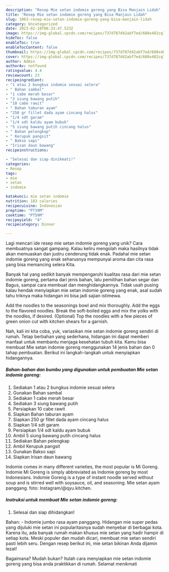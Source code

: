 ```yaml
---
description: "Resep Mie setan indomie goreng yang Bisa Manjain Lidah"
title: "Resep Mie setan indomie goreng yang Bisa Manjain Lidah"
slug: 1063-resep-mie-setan-indomie-goreng-yang-bisa-manjain-lidah
category: Uncategorized
date: 2023-02-18T06:33:47.523Z
image: https://img-global.cpcdn.com/recipes/737d787d42abf7ed/680x482cq70/mie-setan-indomie-goreng-foto-resep-utama.jpg
hideToc: false
enableToc: true
enableTocContent: false
thumbnail: https://img-global.cpcdn.com/recipes/737d787d42abf7ed/680x482cq70/mie-setan-indomie-goreng-foto-resep-utama.jpg
cover: https://img-global.cpcdn.com/recipes/737d787d42abf7ed/680x482cq70/mie-setan-indomie-goreng-foto-resep-utama.jpg
author: Admin
authorAv: notfound
ratingvalue: 4.4
reviewcount: 23
recipeingredient:
- "1 atau 2 bungkus indomie sesuai selera"
- " Bahan sambal"
- "1 cabe merah besar"
- "3 siung bawang putih"
- "10 cabe rawit"
- " Bahan taburan ayam"
- "250 gr fillet dada ayam cincang halus"
- "1/4 sdt garam"
- "1/4 sdt kaldu ayam bubuk"
- "5 siung bawang putih cincang halus"
- " Bahan pelengkap"
- " Kerupuk pangsit"
- " Bakso sapi"
- "Irisan daun bawang"
recipeinstructions:

- "Selesai dan siap dinikmati!"
categories:
- Resep
tags:
- mie
- setan
- indomie

katakunci: mie setan indomie 
nutrition: 183 calories
recipecuisine: Indonesian
preptime: "PT39M"
cooktime: "PT59M"
recipeyield: "4"
recipecategory: Dinner

---
```





Lagi mencari ide resep mie setan indomie goreng yang unik? Cara membuatnya sangat gampang. Kalau keliru mengolah maka hasilnya tidak akan memuaskan dan justru cenderung tidak enak. Padahal mie setan indomie goreng yang enak seharusnya mempunyai aroma dan cita rasa yang bisa memancing selera Kita.





Banyak hal yang sedikit banyak mempengaruhi kualitas rasa dari mie setan indomie goreng, pertama dari jenis bahan, lalu pemilihan bahan segar dan Bagus, sampai cara membuat dan menghidangkannya. Tidak usah pusing kalau hendak menyiapkan mie setan indomie goreng yang enak,      asal sudah tahu triknya maka hidangan ini bisa jadi sajian istimewa.














Add the noodles to the seasonings bowl and mix thoroughly. Add the eggs to the flavored noodles. Break the soft-boiled eggs and mix the yolks with the noodles, if desired. (Optional) Top the noodles with a few pieces of green onion cut with kitchen shears for a garnish.






Nah, kali ini kita coba, yuk, variasikan mie setan indomie goreng sendiri di rumah. Tetap berbahan yang sederhana, hidangan ini dapat memberi manfaat untuk membantu menjaga kesehatan tubuh kita. Kamu bisa membuat Mie setan indomie goreng menggunakan 14 jenis bahan dan 0 tahap pembuatan. Berikut ini langkah-langkah untuk menyiapkan hidangannya.

<!--inarticleads1-->

##### Bahan-bahan dan bumbu yang digunakan untuk pembuatan Mie setan indomie goreng:

1. Sediakan 1 atau 2 bungkus indomie sesuai selera
1. Gunakan  Bahan sambal
1. Sediakan 1 cabe merah besar
1. Sediakan 3 siung bawang putih
1. Persiapkan 10 cabe rawit
1. Siapkan  Bahan taburan ayam
1. Siapkan 250 gr fillet dada ayam cincang halus
1. Siapkan 1/4 sdt garam
1. Persiapkan 1/4 sdt kaldu ayam bubuk
1. Ambil 5 siung bawang putih cincang halus
1. Sediakan  Bahan pelengkap
1. Ambil  Kerupuk pangsit
1. Gunakan  Bakso sapi
1. Siapkan Irisan daun bawang


Indomie comes in many different varieties, the most popular is Mi Goreng. Indomie Mi Goreng is simply abbreviated as Indomie goreng by most Indonesians. Indomie Goreng is a type of instant noodle served without soup and is stirred well with soysauce, oil, and seasoning. Mie setan ayam panggang. foto: Instagram/@qyu.kitchen. 

<!--inarticleads2-->

##### Instruksi untuk membuat Mie setan indomie goreng:


1. Selesai dan siap dihidangkan!

Bahan: - Indomie jumbo rasa ayam panggang. Hidangan mie super pedas yang dijuluki mie setan ini popularitasnya sudah menyebar di berbagai kota. Karena itu, ada banyak rumah makan khusus mie setan yang hadir hampir di setiap kota. Meski populer dan mudah dicari, membuat mie setan sendiri pasti lebih seru. Dengan resep berikut ini, mie setan bikinan Anda dijamin lezat! 

Bagaimana? Mudah bukan? Itulah cara menyiapkan mie setan indomie goreng yang bisa anda praktikkan di rumah. Selamat menikmati
